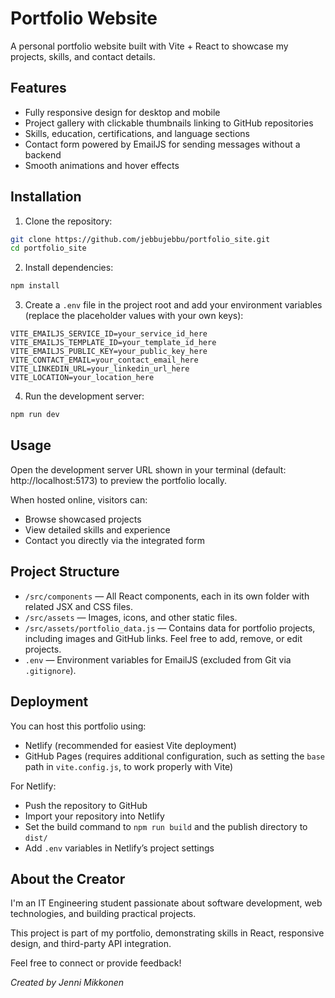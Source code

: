 # Portfolio Website

A personal portfolio website built with Vite + React to showcase my projects, skills, and contact details.

## Features

- Fully responsive design for desktop and mobile
- Project gallery with clickable thumbnails linking to GitHub repositories
- Skills, education, certifications, and language sections
- Contact form powered by EmailJS for sending messages without a backend
- Smooth animations and hover effects

## Installation

1. Clone the repository:

```bash
git clone https://github.com/jebbujebbu/portfolio_site.git
cd portfolio_site
```

2. Install dependencies:

```bash
npm install
```

3. Create a `.env` file in the project root and add your environment variables (replace the placeholder values with your own keys):

```env
VITE_EMAILJS_SERVICE_ID=your_service_id_here
VITE_EMAILJS_TEMPLATE_ID=your_template_id_here
VITE_EMAILJS_PUBLIC_KEY=your_public_key_here
VITE_CONTACT_EMAIL=your_contact_email_here
VITE_LINKEDIN_URL=your_linkedin_url_here
VITE_LOCATION=your_location_here
```

4. Run the development server:

```bash
npm run dev
```

## Usage

Open the development server URL shown in your terminal (default: http://localhost:5173) to preview the portfolio locally.

When hosted online, visitors can:
- Browse showcased projects
- View detailed skills and experience
- Contact you directly via the integrated form

## Project Structure

- `/src/components` — All React components, each in its own folder with related JSX and CSS files.
- `/src/assets` — Images, icons, and other static files.
- `/src/assets/portfolio_data.js` — Contains data for portfolio projects, including images and GitHub links. Feel free to add, remove, or edit projects.
- `.env` — Environment variables for EmailJS (excluded from Git via `.gitignore`).

## Deployment

You can host this portfolio using:
- Netlify (recommended for easiest Vite deployment)
- GitHub Pages (requires additional configuration, such as setting the `base` path in `vite.config.js`, to work properly with Vite)

For Netlify:
- Push the repository to GitHub
- Import your repository into Netlify
- Set the build command to `npm run build` and the publish directory to `dist/`
- Add `.env` variables in Netlify’s project settings

## About the Creator

I'm an IT Engineering student passionate about software development, web technologies, and building practical projects.

This project is part of my portfolio, demonstrating skills in React, responsive design, and third-party API integration.

Feel free to connect or provide feedback!

*Created by Jenni Mikkonen*
